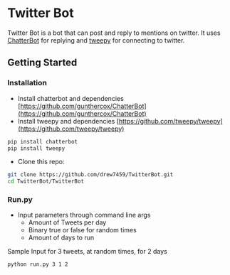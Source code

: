# Twitter Bot

Twitter Bot is a bot that can post and reply to mentions on twitter.
It uses [ChatterBot](https://github.com/gunthercox/ChatterBot) for replying and [tweepy](https://github.com/tweepy/tweepy) for connecting to twitter.

## Getting Started
### Installation

* Install chatterbot and dependencies [https://github.com/gunthercox/ChatterBot](https://github.com/gunthercox/ChatterBot)
* Install tweepy and dependencies [https://github.com/tweepy/tweepy](https://github.com/tweepy/tweepy)

```bash
pip install chatterbot
pip install tweepy
```
* Clone this repo:
```bash
git clone https://github.com/drew7459/TwitterBot.git
cd TwitterBot/TwitterBot
```
### Run.py
* Input parameters through command line args
	* Amount of Tweets per day
	* Binary true or false for random times
	* Amount of days to run

Sample Input for 3 tweets, at random times, for 2 days
```bash
python run.py 3 1 2
```